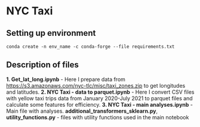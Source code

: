 # NYC Taxi

## Setting up environment
```
conda create -n env_name -c conda-forge --file requirements.txt
```

## Description of files

**1. Get_lat_long.ipynb** - Here I prepare data from https://s3.amazonaws.com/nyc-tlc/misc/taxi_zones.zip to get longitudes and latitudes.
**2. NYC Taxi - data to parquet.ipynb** - Here I convert CSV files with yellow taxi trips data from January 2020-July 2021 to parquet files and calculate some features for efficiency.
**3. NYC Taxi - main analyses.ipynb** - Main file with analyses.
**additional_transformers_sklearn.py**, **utility_functions.py** - files with utility functions used in the main notebook